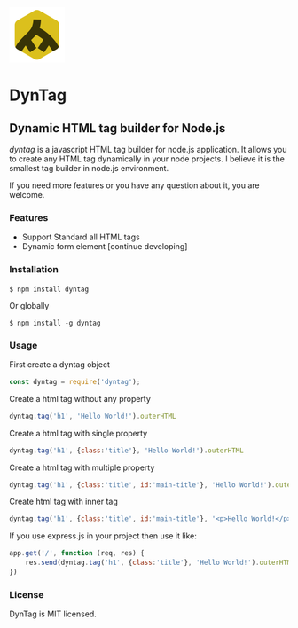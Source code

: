 <img width="100" height="100" src="https://github.com/jsdom/jsdom/raw/master/logo.svg" alt="dyntag"><br>

# DynTag
## Dynamic HTML tag builder for Node.js

*dyntag* is a javascript HTML tag builder for node.js application. It allows you to create any HTML tag dynamically in your node projects. I believe it is the smallest tag builder in node.js environment. 

If you need more features or you have any question about it, you are welcome. 

### Features
- Support Standard all HTML tags
- Dynamic form element [continue developing]

### Installation

    $ npm install dyntag
	
Or globally
	 
    $ npm install -g dyntag


### Usage

First create a dyntag object
```javascript
const dyntag = require('dyntag');
```

Create a html tag without any property
```javascript
dyntag.tag('h1', 'Hello World!').outerHTML
```

Create a html tag with single property
```javascript
dyntag.tag('h1', {class:'title'}, 'Hello World!').outerHTML
```

Create a html tag with multiple property
```javascript
dyntag.tag('h1', {class:'title', id:'main-title'}, 'Hello World!').outerHTML
```

Create html tag with inner tag
```javascript
dyntag.tag('h1', {class:'title', id:'main-title'}, '<p>Hello World!</p>').outerHTML
```

If you use express.js in your project then use it like:

```javascript
app.get('/', function (req, res) {
    res.send(dyntag.tag('h1', {class:'title'}, 'Hello World!').outerHTML);
})
```


### License
DynTag is MIT licensed.

















